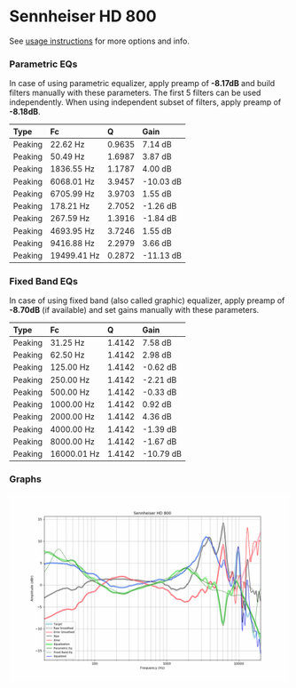 # Sennheiser HD 800
See [usage instructions](https://github.com/jaakkopasanen/AutoEq#usage) for more options and info.

### Parametric EQs
In case of using parametric equalizer, apply preamp of **-8.17dB** and build filters manually
with these parameters. The first 5 filters can be used independently.
When using independent subset of filters, apply preamp of **-8.18dB**.

| Type    | Fc          |      Q | Gain      |
|:--------|:------------|:-------|:----------|
| Peaking | 22.62 Hz    | 0.9635 | 7.14 dB   |
| Peaking | 50.49 Hz    | 1.6987 | 3.87 dB   |
| Peaking | 1836.55 Hz  | 1.1787 | 4.00 dB   |
| Peaking | 6068.01 Hz  | 3.9457 | -10.03 dB |
| Peaking | 6705.99 Hz  | 3.9703 | 1.55 dB   |
| Peaking | 178.21 Hz   | 2.7052 | -1.26 dB  |
| Peaking | 267.59 Hz   | 1.3916 | -1.84 dB  |
| Peaking | 4693.95 Hz  | 3.7246 | 1.55 dB   |
| Peaking | 9416.88 Hz  | 2.2979 | 3.66 dB   |
| Peaking | 19499.41 Hz | 0.2872 | -11.13 dB |

### Fixed Band EQs
In case of using fixed band (also called graphic) equalizer, apply preamp of **-8.70dB**
(if available) and set gains manually with these parameters.

| Type    | Fc          |      Q | Gain      |
|:--------|:------------|:-------|:----------|
| Peaking | 31.25 Hz    | 1.4142 | 7.58 dB   |
| Peaking | 62.50 Hz    | 1.4142 | 2.98 dB   |
| Peaking | 125.00 Hz   | 1.4142 | -0.62 dB  |
| Peaking | 250.00 Hz   | 1.4142 | -2.21 dB  |
| Peaking | 500.00 Hz   | 1.4142 | -0.33 dB  |
| Peaking | 1000.00 Hz  | 1.4142 | 0.92 dB   |
| Peaking | 2000.00 Hz  | 1.4142 | 4.36 dB   |
| Peaking | 4000.00 Hz  | 1.4142 | -1.39 dB  |
| Peaking | 8000.00 Hz  | 1.4142 | -1.67 dB  |
| Peaking | 16000.01 Hz | 1.4142 | -10.79 dB |

### Graphs
![](./Sennheiser%20HD%20800.png)